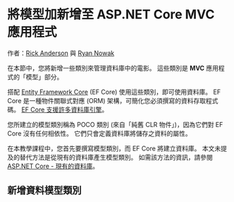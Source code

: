 # <a name="adding-a-model-to-an-aspnet-core-mvc-app"></a>將模型加新增至 ASP.NET Core MVC 應用程式

作者：[Rick Anderson](https://twitter.com/RickAndMSFT) 與 [Ryan Nowak](https://github.com/tdykstra)

在本節中，您將新增一些類別來管理資料庫中的電影。 這些類別是 **MVC** 應用程式的「模型」部分。

搭配 [Entity Framework Core](https://docs.microsoft.com/ef/core) (EF Core) 使用這些類別，即可使用資料庫。 EF Core 是一種物件關聯式對應 (ORM) 架構，可簡化您必須撰寫的資料存取程式碼。 [EF Core 支援許多資料庫引擎](https://docs.microsoft.com/ef/core/providers/)。

您所建立的模型類別稱為 POCO 類別 (來自「純舊 CLR 物件」)，因為它們對 EF Core 沒有任何相依性。 它們只會定義資料庫將儲存之資料的屬性。

在本教學課程中，您首先要撰寫模型類別，而 EF Core 將建立資料庫。 本文未提及的替代方法是從現有的資料庫產生模型類別。 如需該方法的資訊，請參閱 [ASP.NET Core - 現有的資料庫](https://docs.microsoft.com/ef/core/get-started/aspnetcore/existing-db)。

## <a name="add-a-data-model-class"></a>新增資料模型類別

